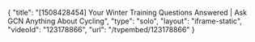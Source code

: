 {
    "title": "[1508428454] Your Winter Training Questions Answered | Ask GCN Anything About Cycling",
    "type": "solo",
    "layout": "iframe-static",
    "videoId": "123178866",
    "url": "\/tvpembed\/123178866"
}